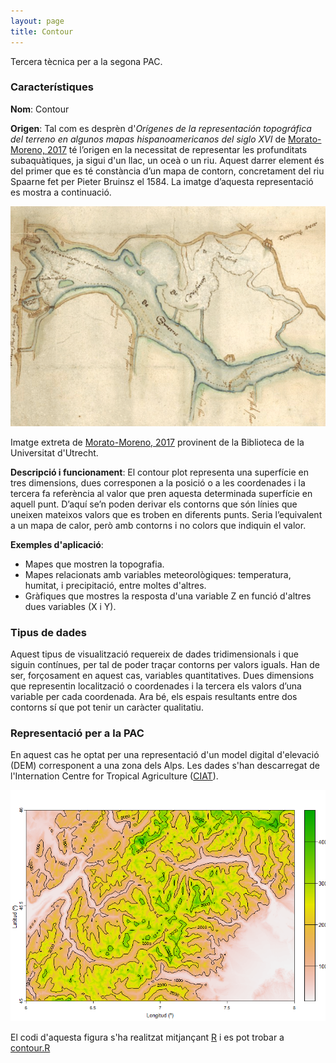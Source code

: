 ```yaml
---
layout: page
title: Contour
---
```


Tercera tècnica per a la segona PAC.

### Característiques

**Nom**: Contour

**Origen**: Tal com es desprèn d'*Orígenes de la representación topográfica del terreno en algunos mapas hispanoamericanos del siglo XVI* de [Morato-Moreno, 2017](https://bage.age-geografia.es/ojs/index.php/bage/article/view/2414/2262) té l’origen en la necessitat de representar les profunditats subaquàtiques, ja sigui d'un llac, un oceà o un riu. Aquest darrer element és del primer que es té constància d’un mapa de contorn, concretament del riu Spaarne fet per Pieter Bruinsz el 1584. La imatge d’aquesta representació es mostra a continuació.

![Morato-bathimetry](https://raw.githubusercontent.com/ecasellas/uoc-visualitzacio/main/contour/Morato_bathimetry.png)

Imatge extreta de [Morato-Moreno, 2017](https://bage.age-geografia.es/ojs/index.php/bage/article/view/2414/2262) provinent de la Biblioteca de la Universitat d'Utrecht.

**Descripció i funcionament**: El contour plot representa una superfície en tres dimensions, dues corresponen a la posició o a les coordenades i la tercera fa referència al valor que pren aquesta determinada superfície en aquell punt. D’aquí se’n poden derivar els contorns que són línies que uneixen mateixos valors que es troben en diferents punts. Seria l’equivalent a un mapa de calor, però amb contorns i no colors que indiquin el valor.

**Exemples d'aplicació**:

- Mapes que mostren la topografia.
- Mapes relacionats amb variables meteorològiques: temperatura, humitat, i precipitació, entre moltes d'altres.
- Gràfiques que mostres la resposta d'una variable Z en funció d'altres dues variables (X i Y).

### Tipus de dades

Aquest tipus de visualització requereix de dades tridimensionals i que siguin contínues, per tal de poder traçar contorns per valors iguals. Han de ser, forçosament en aquest cas, variables quantitatives. Dues dimensions que representin localització o coordenades i la tercera els valors d’una variable per cada coordenada. Ara bé, els espais resultants entre dos contorns sí que pot tenir un caràcter qualitatiu.

### Representació per a la PAC

En aquest cas he optat per una representació d'un model digital d'elevació (DEM) corresponent a una zona dels Alps. Les dades s'han descarregat de l'Internation Centre for Tropical Agriculture ([CIAT](http://srtm.csi.cgiar.org)). 

![Contour](https://raw.githubusercontent.com/ecasellas/uoc-visualitzacio/main/contour/contour.png)

El codi d'aquesta figura s'ha realitzat mitjançant [R](https://www.r-project.org/) i es pot trobar a [contour.R](https://github.com/ecasellas/uoc-visualitzacio/tree/main/contour/contour.R)